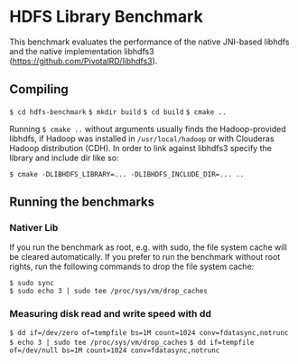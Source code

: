 # HDFS Library Benchmark

This benchmark evaluates the performance of the native JNI-based libhdfs and the native implementation libhdfs3 (https://github.com/PivotalRD/libhdfs3).

## Compiling

`$ cd hdfs-benchmark`
`$ mkdir build`
`$ cd build`
`$ cmake ..`

Running `$ cmake ..` without arguments usually finds the Hadoop-provided libhdfs, if Hadoop was installed in `/usr/local/hadoop` 
or with Clouderas Hadoop distribution (CDH). In order to link against libhdfs3 specify the library and include dir like so:

`$ cmake -DLIBHDFS_LIBRARY=... -DLIBHDFS_INCLUDE_DIR=... ..`

## Running the benchmarks

### Nativer Lib
If you run the benchmark as root, e.g. with sudo, the file system cache will be cleared automatically. If you prefer to run the benchmark without root rights, run the following commands to drop the file system cache:  

`$ sudo sync`  
`$ sudo echo 3 | sudo tee /proc/sys/vm/drop_caches`

### Measuring disk read and write speed with dd

`$ dd if=/dev/zero of=tempfile bs=1M count=1024 conv=fdatasync,notrunc`
`$ echo 3 | sudo tee /proc/sys/vm/drop_caches`
`$ dd if=tempfile of=/dev/null bs=1M count=1024 conv=fdatasync,notrunc`
